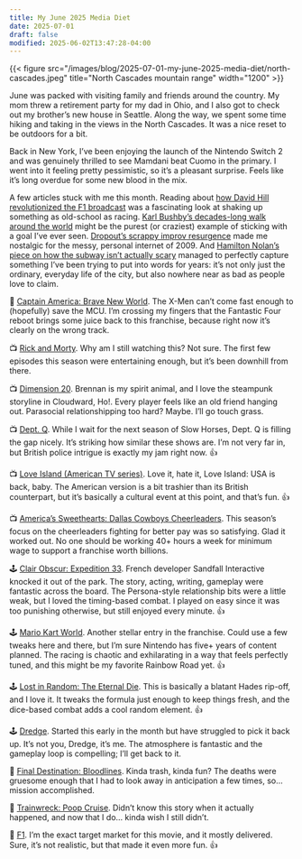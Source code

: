 ```yaml
---
title: My June 2025 Media Diet
date: 2025-07-01
draft: false
modified: 2025-06-02T13:47:28-04:00
---
```


{{< figure src="/images/blog/2025-07-01-my-june-2025-media-diet/north-cascades.jpeg" title="North Cascades mountain range" width="1200" >}}

June was packed with visiting family and friends around the country. My mom threw a retirement party for my dad in Ohio, and I also got to check out my brother’s new house in Seattle. Along the way, we spent some time hiking and taking in the views in the North Cascades. It was a nice reset to be outdoors for a bit.

Back in New York, I’ve been enjoying the launch of the Nintendo Switch 2 and was genuinely thrilled to see Mamdani beat Cuomo in the primary. I went into it feeling pretty pessimistic, so it’s a pleasant surprise. Feels like it’s long overdue for some new blood in the mix.

A few articles stuck with me this month. Reading about [how David Hill revolutionized the F1 broadcast](https://www.essesmag.com/articles/the-tao-of-a-tv-lifer) was a fascinating look at shaking up something as old-school as racing. [Karl Bushby’s decades-long walk around the world](https://www.thehullstory.com/allarticles/karl-bushby-long-walk-home) might be the purest (or craziest) example of sticking with a goal I’ve ever seen. [Dropout’s scrappy improv resurgence](https://www.vulture.com/article/dropout-improv-streaming-service-collegehumor-sam-reich.html) made me nostalgic for the messy, personal internet of 2009. And [Hamilton Nolan’s piece on how the subway isn’t actually scary](https://www.hamiltonnolan.com/p/the-subway-is-not-scary) managed to perfectly capture something I’ve been trying to put into words for years: it’s not only just the ordinary, everyday life of the city, but also nowhere near as bad as people love to claim.

🍿 [Captain America: Brave New World](https://en.wikipedia.org/wiki/Captain_America:_Brave_New_World). The X-Men can’t come fast enough to (hopefully) save the MCU. I’m crossing my fingers that the Fantastic Four reboot brings some juice back to this franchise, because right now it’s clearly on the wrong track.

📺 [Rick and Morty](https://en.wikipedia.org/wiki/Rick_and_Morty). Why am I still watching this? Not sure. The first few episodes this season were entertaining enough, but it’s been downhill from there.

📺 [Dimension 20](https://en.wikipedia.org/wiki/Dimension_20). Brennan is my spirit animal, and I love the steampunk storyline in Cloudward, Ho!. Every player feels like an old friend hanging out. Parasocial relationshipping too hard? Maybe. I’ll go touch grass.

📺 [Dept. Q](https://en.wikipedia.org/wiki/Dept._Q). While I wait for the next season of Slow Horses, Dept. Q is filling the gap nicely. It’s striking how similar these shows are. I’m not very far in, but British police intrigue is exactly my jam right now. 👍

📺 [Love Island (American TV series)](https://en.wikipedia.org/wiki/Love_Island_(American_TV_series)). Love it, hate it, Love Island: USA is back, baby. The American version is a bit trashier than its British counterpart, but it’s basically a cultural event at this point, and that’s fun. 👍

📺 [America’s Sweethearts: Dallas Cowboys Cheerleaders](https://en.wikipedia.org/wiki/America%27s_Sweethearts:_Dallas_Cowboys_Cheerleaders). This season’s focus on the cheerleaders fighting for better pay was so satisfying. Glad it worked out. No one should be working 40+ hours a week for minimum wage to support a franchise worth billions.

🕹️ [Clair Obscur: Expedition 33](https://en.wikipedia.org/wiki/Clair_Obscur:_Expedition_33). French developer Sandfall Interactive knocked it out of the park. The story, acting, writing, gameplay were fantastic across the board. The Persona-style relationship bits were a little weak, but I loved the timing-based combat. I played on easy since it was too punishing otherwise, but still enjoyed every minute. 👍

🕹️ [Mario Kart World](https://en.wikipedia.org/wiki/Mario_Kart_World). Another stellar entry in the franchise. Could use a few tweaks here and there, but I’m sure Nintendo has five+ years of content planned. The racing is chaotic and exhilarating in a way that feels perfectly tuned, and this might be my favorite Rainbow Road yet. 👍

🕹️ [Lost in Random: The Eternal Die](https://en.wikipedia.org/wiki/Lost_in_Random:_The_Eternal_Die). This is basically a blatant Hades rip-off, and I love it. It tweaks the formula just enough to keep things fresh, and the dice-based combat adds a cool random element. 👍

🕹️ [Dredge](https://en.wikipedia.org/wiki/Dredge_(video_game)). Started this early in the month but have struggled to pick it back up. It’s not you, Dredge, it’s me. The atmosphere is fantastic and the gameplay loop is compelling; I’ll get back to it.

🍿 [Final Destination: Bloodlines](https://en.wikipedia.org/wiki/Final_Destination_Bloodlines). Kinda trash, kinda fun? The deaths were gruesome enough that I had to look away in anticipation a few times, so… mission accomplished.

🍿 [Trainwreck: Poop Cruise](https://www.imdb.com/title/tt36856455/). Didn’t know this story when it actually happened, and now that I do… kinda wish I still didn’t.

🍿 [F1](https://en.wikipedia.org/wiki/F1_(film)). I’m the exact target market for this movie, and it mostly delivered. Sure, it’s not realistic, but that made it even more fun. 👍